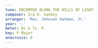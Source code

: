 ```yaml
---
tune: ENCAMPED ALONG THE HILLS OF LIGHT
composer: Ira D. Sankey
arranger: 'Rev. Johnson Oatman, Jr.'
year: '-'
meter: 8s & 7s. P.
key: F Major
anacrusis: 0
---
```

